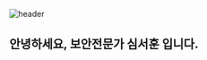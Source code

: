 ![header](https://capsule-render.vercel.app/api?type=waving&color=gradient&customColorList=10&height=200&section=header&text=Sim%20Seo%20Hoon&fontSize=60&fontAlignY=33)
## 안녕하세요, 보안전문가 심서훈 입니다.


<!--
**Simseoh/Simseoh** is a ✨ _special_ ✨ repository because its `README.md` (this file) appears on your GitHub profile.

Here are some ideas to get you started:

- 🔭 I’m currently working on ...
- 🌱 I’m currently learning ...
- 👯 I’m looking to collaborate on ...
- 🤔 I’m looking for help with ...
- 💬 Ask me about ...
- 📫 How to reach me: ...
- 😄 Pronouns: ...
- ⚡ Fun fact: ...
-->
